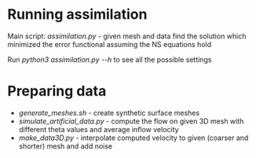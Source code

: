 Running assimilation
====================

Main script: *assimilation.py* - given mesh and data find the solution which minimized the error functional assuming the NS equations hold

Run *python3 assimilation.py --h* to see all the possible settings

Preparing data
==============
- *generate_meshes.sh* - create synthetic surface meshes
- *simulate_artificial_data.py* - compute the flow on given 3D mesh with different theta values and average inflow velocity
- *make_data3D.py* - interpolate computed velocity to given (coarser and shorter) mesh and add noise
